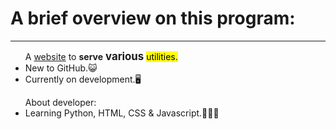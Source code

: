 <!DOCTYPE html>

<html>
<body>

<h1>A brief overview on this program:</h1>
<hr>
<ul>A <ins>website</ins> to <b>serve</b> <big><b>various</b></big> <mark>utilities.</mark>
<li>New to GitHub.😺</li>
<li>Currently on development.🖥 </li>
</ul>

<ul>About developer:
<li>Learning Python, HTML, CSS & Javascript.🧑‍🎓📖</li></ul>
<br>
</html>



